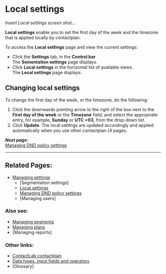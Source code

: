 # Local settings

*Insert Local settings screen shot...*  

**Local settings** enable you to set the first day of the week and the timezone that is applied locally by contactplan.  

To access the **Local settings** page and view the current settings:

- Click the **Settings** tab, in the **Control bar**  
  The **Sementation settings** page displays.   
- Click **Local settings** in the horizontal list of available views.  
  The **Local settings** page displays.  

## Changing local settings  

To change the first day of the week, or the timezone, do the following:

1. Click the downwards pointing arrow to the right of the box next to the **First day of the week** or the **Timezone** field, and select the appropriate entry, for example, **Sunday** or **UTC +03**, from the drop-down list.  
2. Click **Update**.
  The local settings are updated accordingly and applied automatically when you use other contactplan UI pages.  

***Next page:***  
[Managing DND policy settings](ManagingDND)  

----------

## Related Pages:  

- [Managing settings](ManagingSettings)  
  - [Segmentation settings]  
  - [Local settings](LocalSettings)  
  - [Managing DND policy settings](ManagingDND)  
  - [Managing users]  

### Also see:  

- [Managing segments](ManagingSegments)  
- [Managing plans](ManagingPlans)  
- [Managing reports]  

### Other links:  

- [ContactLab contactplan](Home)  
- [Data types, input fields and operators](InputBoxOperators)  
- [Glossary]  
